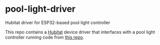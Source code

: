 # pool-light-driver
Hubitat driver for ESP32-based pool light controller

This repo contains a [Hubitat](https://hubitat.com/) device driver that interfaces with a pool light controller running code from [this repo](https://github.com/matthewpetro/pool-light-controller).
